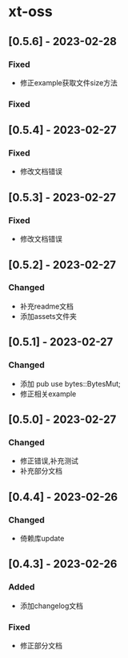 # xt-oss

## [0.5.6] - 2023-02-28

### Fixed
- 修正example获取文件size方法

### Fixed

## [0.5.4] - 2023-02-27

### Fixed

- 修改文档错误

## [0.5.3] - 2023-02-27

### Fixed

- 修改文档错误

## [0.5.2] - 2023-02-27

### Changed

- 补充readme文档
- 添加assets文件夹

## [0.5.1] - 2023-02-27

### Changed

- 添加 pub use bytes::BytesMut;
- 修正相关example

## [0.5.0] - 2023-02-27

### Changed

- 修正错误,补充测试
- 补充部分文档

## [0.4.4] - 2023-02-26

### Changed

- 倚赖库update

## [0.4.3] - 2023-02-26

### Added

- 添加changelog文档

### Fixed

- 修正部分文档
